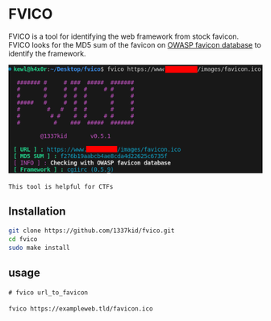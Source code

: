 # FVICO
FVICO is a tool for identifying the web framework from stock favicon.<br>
FVICO looks for the MD5 sum of the favicon on [OWASP favicon database](https://wiki.owasp.org/index.php/OWASP_favicon_database)
 to identify the framework.

![](sc.png)

`This tool is helpful for CTFs`

## Installation
```bash
git clone https://github.com/1337kid/fvico.git
cd fvico
sudo make install
```
## usage
```
# fvico url_to_favicon

fvico https://exampleweb.tld/favicon.ico
```